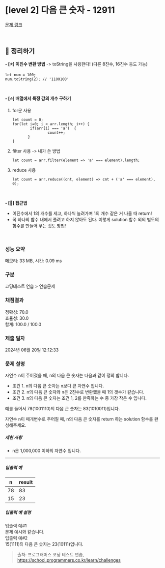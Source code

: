 # [level 2] 다음 큰 숫자 - 12911 

[문제 링크](https://school.programmers.co.kr/learn/courses/30/lessons/12911) 

<br>

## 📝 정리하기
**- [⭐] 이진수 변환 방법**
-> toString을 사용한다! (다른 8진수, 16진수 등도 가능)
```
let num = 100;
num.toString(2); // '1100100'
```
<br>

**- [⭐] 배열에서 특정 값의 개수 구하기**
1) for문 사용
   ```
   let count = 0;
   for(let i=0; i < arr.length; i++) {
           if(arr[i] === 'a')  {
                   count++;
          }
   }
   ```
2) filter 사용 -> 내가 쓴 방법
   ```
   let count = arr.filter(element => 'a' === element).length;
   ```
3) reduce 사용
   ```
   let count = arr.reduce((cnt, element) => cnt + ('a' === element), 0);
   ```

<br>

**- [🎁] 접근법**
- 이진수에서 1의 개수를 세고, 하나씩 늘려가며 1의 개수 같은 거 나올 때 return!
- 꼭 하나의 함수 내에서 풀려고 하지 않아도 된다. 이렇게 solution 함수 외의 별도의 함수를 만들어 푸는 것도 방법!

<br>

### 성능 요약

메모리: 33 MB, 시간: 0.09 ms

### 구분

코딩테스트 연습 > 연습문제

### 채점결과

정확성: 70.0<br/>효율성: 30.0<br/>합계: 100.0 / 100.0

### 제출 일자

2024년 06월 20일 12:12:33

### 문제 설명

<p>자연수 n이 주어졌을 때, n의 다음 큰 숫자는 다음과 같이 정의 합니다.</p>

<ul>
<li>조건 1. n의 다음 큰 숫자는 n보다 큰 자연수 입니다.</li>
<li>조건 2. n의 다음 큰 숫자와 n은 2진수로 변환했을 때 1의 갯수가 같습니다.</li>
<li>조건 3. n의 다음 큰 숫자는 조건 1, 2를 만족하는 수 중 가장 작은 수 입니다.</li>
</ul>

<p>예를 들어서 78(1001110)의 다음 큰 숫자는 83(1010011)입니다.</p>

<p>자연수 n이 매개변수로 주어질 때, n의 다음 큰 숫자를 return 하는 solution 함수를 완성해주세요.</p>

<h5>제한 사항</h5>

<ul>
<li>n은 1,000,000 이하의 자연수 입니다.</li>
</ul>

<hr>

<h5>입출력 예</h5>
<table class="table">
        <thead><tr>
<th>n</th>
<th>result</th>
</tr>
</thead>
        <tbody><tr>
<td>78</td>
<td>83</td>
</tr>
<tr>
<td>15</td>
<td>23</td>
</tr>
</tbody>
      </table>
<h5>입출력 예 설명</h5>

<p>입출력 예#1<br>
문제 예시와 같습니다.<br>
입출력 예#2<br>
15(1111)의 다음 큰 숫자는 23(10111)입니다.</p>


> 출처: 프로그래머스 코딩 테스트 연습, https://school.programmers.co.kr/learn/challenges
